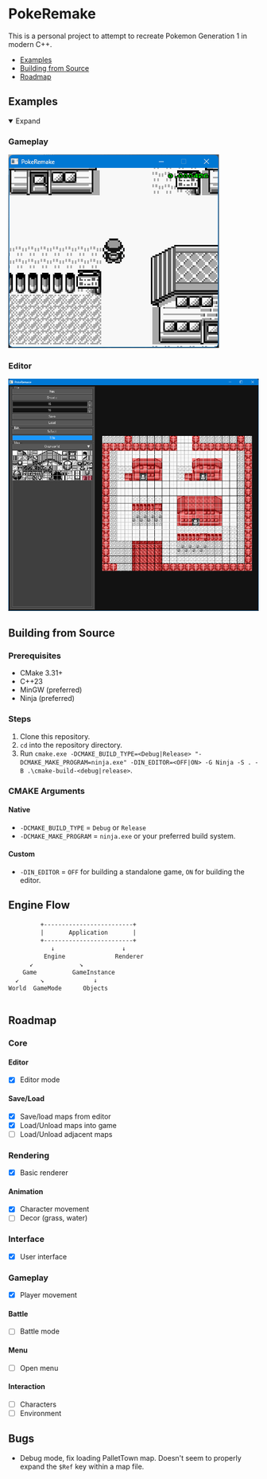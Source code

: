 # PokeRemake

This is a personal project to attempt to recreate Pokemon Generation 1 in modern C++.

- [Examples](#examples)
- [Building from Source](#building-from-source)
- [Roadmap](#roadmap)

## Examples

<details open>
<summary>Expand</summary>

### Gameplay

![](https://github.com/thomascswalker/PokeRemake/blob/1de26cb813598a3aeabb21c641f6eb65a9ce9205/Images/example.gif)

### Editor

![](https://github.com/thomascswalker/PokeRemake/blob/4bf07c20b49066302c21cde95010013bba877e9f/Images/Editor.png)

</details>

## Building from Source

### Prerequisites

- CMake 3.31+
- C++23
- MinGW (preferred)
- Ninja (preferred)

### Steps

1. Clone this repository.
2. `cd` into the repository directory.
3. Run
   `cmake.exe -DCMAKE_BUILD_TYPE=<Debug|Release> "-DCMAKE_MAKE_PROGRAM=ninja.exe" -DIN_EDITOR=<OFF|ON> -G Ninja -S . -B .\cmake-build-<debug|release>`.

### CMAKE Arguments

#### Native

- `-DCMAKE_BUILD_TYPE` = `Debug` or `Release`
- `-DCMAKE_MAKE_PROGRAM` = `ninja.exe` or your preferred build system.

#### Custom

- `-DIN_EDITOR` = `OFF` for building a standalone game, `ON` for building the editor.

## Engine Flow

   ```
            +-------------------------+
            |       Application       |
            +-------------------------+
               ↓                   ↓
             Engine              Renderer
         ↙             ↘
       Game          GameInstance
     ↙      ↘              ↓
   World  GameMode      Objects
      
```

## Roadmap

### Core

#### Editor

- [x] Editor mode

#### Save/Load

- [x] Save/load maps from editor
- [x] Load/Unload maps into game
- [ ] Load/Unload adjacent maps

### Rendering

- [x] Basic renderer

#### Animation

- [x] Character movement
- [ ] Decor (grass, water)

### Interface

- [x] User interface

### Gameplay

- [x] Player movement

#### Battle

- [ ] Battle mode

#### Menu

- [ ] Open menu

#### Interaction

- [ ] Characters
- [ ] Environment

## Bugs

- Debug mode, fix loading PalletTown map. Doesn't seem to properly expand the `$Ref` key within a map file.

